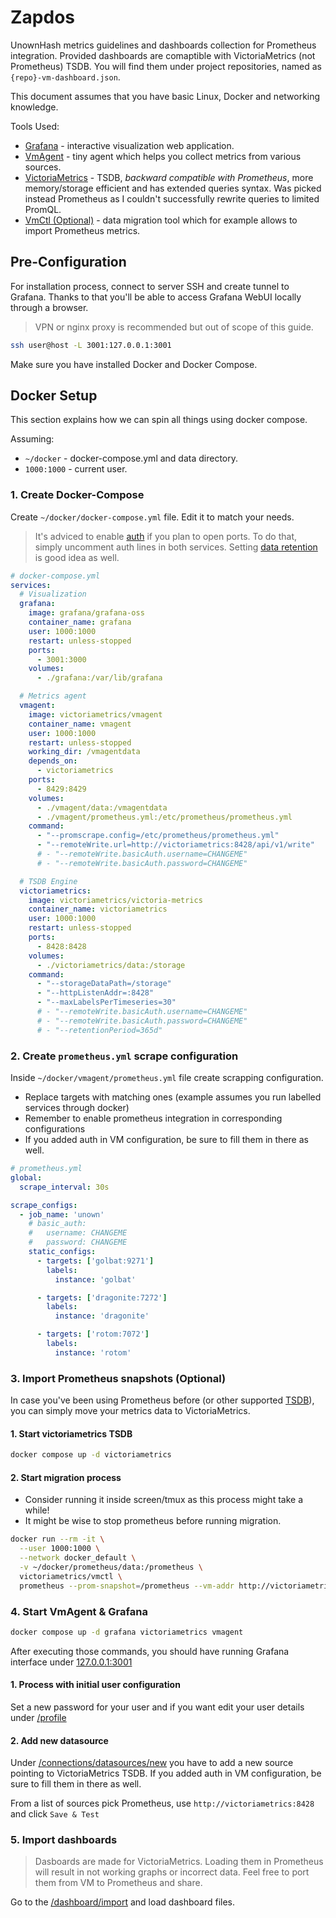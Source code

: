 # Zapdos

UnownHash metrics guidelines and dashboards collection for Prometheus integration. Provided dashboards are comaptible with VictoriaMetrics (not Prometheus) TSDB. You will find them under project repositories, named as `{repo}-vm-dashboard.json`.

This document assumes that you have basic Linux, Docker and networking knowledge.

Tools Used:
- [Grafana](https://grafana.com/) - interactive visualization web application.
- [VmAgent](https://docs.victoriametrics.com/vmagent.html) - tiny agent which helps you collect metrics from various sources.
- [VictoriaMetrics](https://victoriametrics.com/) - TSDB, _backward compatible with Prometheus_, more memory/storage efficient and has extended queries syntax. Was picked instead Prometheus as I couldn't successfully rewrite queries to limited PromQL.
- [VmCtl (Optional)](https://docs.victoriametrics.com/vmctl.html) - data migration tool which for example allows to import Prometheus metrics.

## Pre-Configuration

For installation process, connect to server SSH and create tunnel to Grafana. Thanks to that you'll be able to access Grafana WebUI locally through a browser.

> VPN or nginx proxy is recommended but out of scope of this guide.

```bash
ssh user@host -L 3001:127.0.0.1:3001
```

Make sure you have installed Docker and Docker Compose.

## Docker Setup

This section explains how we can spin all things using docker compose.

Assuming:
- `~/docker` - docker-compose.yml and data directory.
- `1000:1000` - current user.


### 1. Create Docker-Compose

Create `~/docker/docker-compose.yml` file. Edit it to match your needs.

> It's adviced to enable [auth](https://docs.victoriametrics.com/vmagent.html?highlight=basicauth#kafka-broker-authorization-and-authentication) if you plan to open ports. To do that, simply uncomment auth lines in both services. Setting [data retention](https://docs.victoriametrics.com/#retention) is good idea as well.

```yml
# docker-compose.yml
services:
  # Visualization
  grafana:
    image: grafana/grafana-oss
    container_name: grafana
    user: 1000:1000
    restart: unless-stopped
    ports:
      - 3001:3000
    volumes:
      - ./grafana:/var/lib/grafana

  # Metrics agent
  vmagent:
    image: victoriametrics/vmagent
    container_name: vmagent
    user: 1000:1000
    restart: unless-stopped
    working_dir: /vmagentdata
    depends_on:
      - victoriametrics
    ports:
      - 8429:8429
    volumes:
      - ./vmagent/data:/vmagentdata
      - ./vmagent/prometheus.yml:/etc/prometheus/prometheus.yml
    command:
      - "--promscrape.config=/etc/prometheus/prometheus.yml"
      - "--remoteWrite.url=http://victoriametrics:8428/api/v1/write"
      # - "--remoteWrite.basicAuth.username=CHANGEME"
      # - "--remoteWrite.basicAuth.password=CHANGEME"

  # TSDB Engine
  victoriametrics:
    image: victoriametrics/victoria-metrics
    container_name: victoriametrics
    user: 1000:1000
    restart: unless-stopped
    ports:
      - 8428:8428
    volumes:
      - ./victoriametrics/data:/storage
    command:
      - "--storageDataPath=/storage"
      - "--httpListenAddr=:8428"
      - "--maxLabelsPerTimeseries=30"
      # - "--remoteWrite.basicAuth.username=CHANGEME"
      # - "--remoteWrite.basicAuth.password=CHANGEME"
      # - "--retentionPeriod=365d"
```

### 2. Create `prometheus.yml` scrape configuration

Inside `~/docker/vmagent/prometheus.yml` file create scrapping configuration.

- Replace targets with matching ones (example assumes you run labelled services through docker)
- Remember to enable prometheus integration in corresponding configurations
- If you added auth in VM configuration, be sure to fill them in there as well.

```yml
# prometheus.yml
global:
  scrape_interval: 30s

scrape_configs:
  - job_name: 'unown'
    # basic_auth:
    #   username: CHANGEME
    #   password: CHANGEME
    static_configs:
      - targets: ['golbat:9271']
        labels:
          instance: 'golbat'

      - targets: ['dragonite:7272']
        labels:
          instance: 'dragonite'

      - targets: ['rotom:7072']
        labels:
          instance: 'rotom'
```

### 3. Import Prometheus snapshots (Optional)

In case you've been using Prometheus before (or other supported [TSDB](https://docs.victoriametrics.com/vmctl.html)), you can simply move your metrics data to VictoriaMetrics. 

#### 1. Start victoriametrics TSDB
```bash
docker compose up -d victoriametrics
```

#### 2. Start migration process

- Consider running it inside screen/tmux as this process might take a while!
- It might be wise to stop prometheus before running migration.

```bash
docker run --rm -it \
  --user 1000:1000 \
  --network docker_default \
  -v ~/docker/prometheus/data:/prometheus \
  victoriametrics/vmctl \
  prometheus --prom-snapshot=/prometheus --vm-addr http://victoriametrics:8428
```

### 4. Start VmAgent & Grafana

```bash
docker compose up -d grafana victoriametrics vmagent
```

After executing those commands, you should have running Grafana interface under [127.0.0.1:3001](http://127.0.0.1:3001)

#### 1. Process with initial user configuration

Set a new password for your user and if you want edit your user details under [/profile](http://127.0.0.1:3001/profile)

#### 2. Add new datasource

Under [/connections/datasources/new](http://127.0.0.1:3001/connections/datasources/new) you have to add a new source pointing to VictoriaMetrics TSDB. If you added auth in VM configuration, be sure to fill them in there as well.

From a list of sources pick Prometheus, use `http://victoriametrics:8428` and click `Save & Test`

### 5. Import dashboards

> Dasboards are made for VictoriaMetrics. Loading them in Prometheus will result in not working graphs or incorrect data. Feel free to port them from VM to Prometheus and share.

Go to the [/dashboard/import](http://127.0.0.1:3001/dashboard/import) and load dashboard files.
